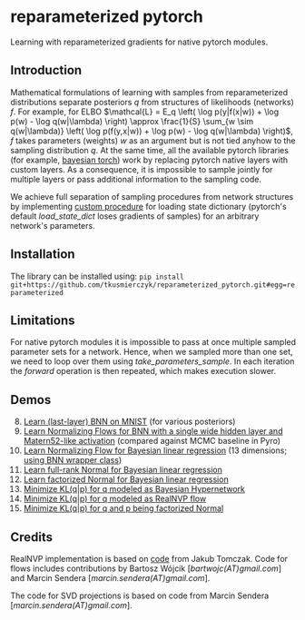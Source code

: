 # reparameterized pytorch
Learning with reparameterized gradients for native pytorch modules.

## Introduction
Mathematical formulations of learning with samples from reparameterized distributions separate posteriors $q$ from structures of likelihoods (networks) $f$. For example, for ELBO $\mathcal{L} = E_q \left( \log p(y|f(x|w)) + \log p(w) - \log q(w|\lambda) \right) \approx \frac{1}{S} \sum_{w \sim q(w|\lambda)} \left( \log p(f(y,x|w)) + \log p(w) - \log q(w|\lambda) \right)$, $f$ takes parameters (weights) $w$ as an argument but is not tied anyhow to the sampling distribution $q$.
At the same time, all the available pytorch libraries (for example, [bayesian torch](https://github.com/IntelLabs/bayesian-torch)) work by replacing pytorch native layers with custom layers. As a consequence, it is impossible to sample jointly for multiple layers or pass additional information to the sampling code.

We achieve full separation of sampling procedures from network structures by implementing [custom procedure](reparameterized/parameters.py) for loading state dictionary (pytorch's default *load_state_dict* loses gradients of samples) for an arbitrary network's parameters. 

## Installation

The library can be installed using:
`pip install git+https://github.com/tkusmierczyk/reparameterized_pytorch.git#egg=reparameterized`

## Limitations

For native pytorch modules it is impossible to pass at once multiple sampled parameter sets for a network. Hence, when we sampled more than one set, we need to loop over them using *take_parameters_sample*. In each iteration the *forward* operation is then repeated, which makes execution slower.

## Demos
8. [Learn (last-layer) BNN on MNIST](notebooks/bnn_mnist.ipynb) (for various posteriors)
7. [Learn Normalizing Flows for BNN with a single wide hidden layer and Matern52-like activation](notebooks/flows_vi.ipynb) (compared against MCMC baseline in Pyro)
6. [Learn Normalizing Flow for Bayesian linear regression](notebooks/bayesian_linear_regression_bnn_wrapper.ipynb) (13 dimensions; [using BNN wrapper class](reparameterized/bnn_wrapper.py))
5. [Learn full-rank Normal for Bayesian linear regression](notebooks/bayesian_linear_regression_full_rank.ipynb)
4. [Learn factorized Normal for Bayesian linear regression](notebooks/bayesian_linear_regression_mfvi.ipynb)
3. [Minimize KL(q|p) for q modeled as Bayesian Hypernetwork](notebooks/bayesian_hypernet_matching_full_rank_gaussian_prior.ipynb)
2. [Minimize KL(q|p) for q modeled as RealNVP flow](notebooks/realnvp_matching_full_rank_gaussian_prior.ipynb)
1. [Minimize KL(q|p) for q and p being factorized Normal](notebooks/matching_gaussian_prior.ipynb)

## Credits
RealNVP implementation is based on [code](https://jmtomczak.github.io/blog/3/3_flows.html) from Jakub Tomczak.
Code for flows includes contributions by Bartosz Wójcik [*bartwojc(AT)gmail.com*] and Marcin Sendera [*marcin.sendera(AT)gmail.com*].

The code for SVD projections is based on code from Marcin Sendera [*marcin.sendera(AT)gmail.com*].